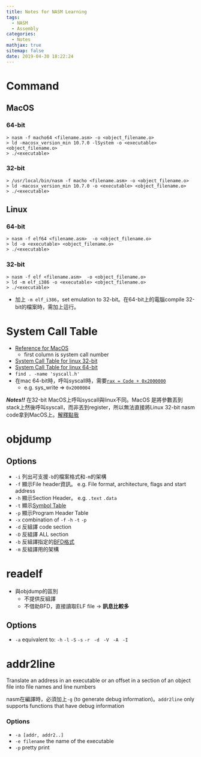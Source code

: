 ```yaml
---
title: Notes for NASM Learning
tags:
  - NASM
  - Assembly
categories:
  - Notes
mathjax: true
sitemap: false
date: 2019-04-30 18:22:24
---
```


# Command

## MacOS

### 64-bit
```
> nasm -f macho64 <filename.asm> -o <object_filename.o>  
> ld -macosx_version_min 10.7.0 -lSystem -o <executable> <object_filename.o>  
> ./<executable>  
```

### 32-bit
```
> /usr/local/bin/nasm -f macho <filename.asm> -o <object_filename.o>  
> ld -macosx_version_min 10.7.0 -o <executable> <object_filename.o>   
> ./<executable>  
```

<!--more-->

## Linux

### 64-bit
```
> nasm -f elf64 <filename.asm>  -o <object_filename.o>  
> ld -o <executable> <object_filename.o>  
> ./<executable>   
```

### 32-bit
```
> nasm -f elf <filename.asm>  -o <object_filename.o>  
> ld -m elf_i386 -o <executable> <object_filename.o>  
> ./<executable>   
```
- 加上 `-m elf_i386`，set emulation to 32-bit。在64-bit上的電腦compile 32-bit的檔案時，需加上這行。




# System Call Table
- [Reference for MacOS](https://opensource.apple.com/source/xnu/xnu-1504.3.12/bsd/kern/syscalls.master)
	- first column is system call number  
- [System Call Table for linux 32-bit](https://www.informatik.htw-dresden.de/~beck/ASM/syscall_list.html)
- [System Call Table for linux 64-bit](https://blog.rchapman.org/posts/Linux_System_Call_Table_for_x86_64/)
- `find . -name 'syscall.h'`
- 在mac 64-bit時，呼叫syscall時，需要[`rax = Code + 0x2000000`](https://stackoverflow.com/a/53905561/6742691) 
	- e.g.  sys_write => `0x2000004`

***Notes!!***  在32-bit MacOS上呼叫syscall與linux不同。MacOS 是將參數丟到stack上然後呼叫syscall，而非丟到register，所以無法直接將Linux 32-bit nasm code拿到MacOS上。[解釋點我](https://filippo.io/making-system-calls-from-assembly-in-mac-os-x/)


# objdump

## Options

- `-i`  列出可支援`-b`的檔案格式和`-m`的架構
- `-f` 顯示File header資訊。 e.g. File format, architecture, flags and start address
- `-h` 顯示Section Header。 e.g.  `.text` `.data`
- `-t` 顯示[Symbol Table]([http://wen00072.github.io/blog/2014/12/09/field-descriptions/](http://wen00072.github.io/blog/2014/12/09/field-descriptions/))
- `-p` 顯示Program Header Table
- `-x`  combination of `-f` `-h` `-t` `-p`
- `-d` 反組譯 code section
- `-D` 反組譯 ALL section
- `-b` 反組譯指定的[BFD格式](https://en.wikipedia.org/wiki/Binary_File_Descriptor_library)
- `-m` 反組譯用的架構

# readelf
- 與objdump的區別
  - 不提供反組譯
  - 不借助BFD，直接讀取ELF file → **訊息比較多**

## Options

- `-a` equivalent to: `-h` `-l` `-S`  `-s`  `-r` ` -d` ` -V` ` -A` ` -I`


# addr2line

Translate an address in an executable or an offset in a section of an object file into file names and line numbers

nasm在編譯時，必須加上`-g`  (to generate debug information)。`addr2line` only supports functions that have debug information

### Options

- `-a [addr, addr2..]` 
- `-e filename` the name of the executable
- `-p` pretty print



